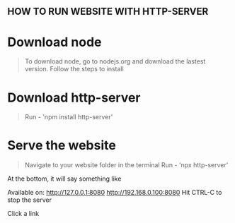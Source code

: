 ##  HOW TO RUN WEBSITE WITH HTTP-SERVER  ##

# Download node
> To download node, go to nodejs.org and download the lastest version. Follow the steps to install

# Download http-server 
> Run - 'npm install http-server'

# Serve the website
> Navigate to your website folder in the terminal
> Run - 'npx http-server' 



At the bottom, it will say something like

Available on:
  http://127.0.0.1:8080
  http://192.168.0.100:8080
Hit CTRL-C to stop the server

Click a link 